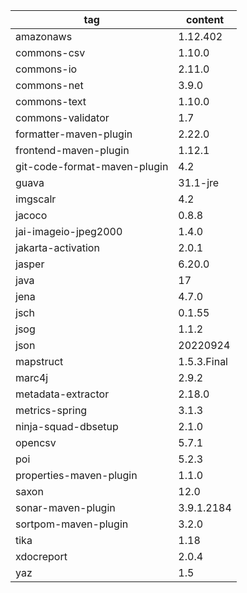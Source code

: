 |tag|content|
|-|-|
|amazonaws|1.12.402|
|commons-csv|1.10.0|
|commons-io|2.11.0|
|commons-net|3.9.0|
|commons-text|1.10.0|
|commons-validator|1.7|
|formatter-maven-plugin|2.22.0|
|frontend-maven-plugin|1.12.1|
|git-code-format-maven-plugin|4.2|
|guava|31.1-jre|
|imgscalr|4.2|
|jacoco|0.8.8|
|jai-imageio-jpeg2000|1.4.0|
|jakarta-activation|2.0.1|
|jasper|6.20.0|
|java|17|
|jena|4.7.0|
|jsch|0.1.55|
|jsog|1.1.2|
|json|20220924|
|mapstruct|1.5.3.Final|
|marc4j|2.9.2|
|metadata-extractor|2.18.0|
|metrics-spring|3.1.3|
|ninja-squad-dbsetup|2.1.0|
|opencsv|5.7.1|
|poi|5.2.3|
|properties-maven-plugin|1.1.0|
|saxon|12.0|
|sonar-maven-plugin|3.9.1.2184|
|sortpom-maven-plugin|3.2.0|
|tika|1.18|
|xdocreport|2.0.4|
|yaz|1.5|